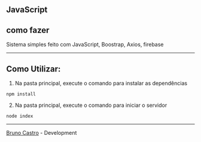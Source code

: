 ## JavaScript

## como fazer

Sistema simples feito com JavaScript, Boostrap, Axios, firebase

<hr>

## Como Utilizar:

1. Na pasta principal, execute o comando para instalar as dependências

```
npm install
```

2. Na pasta principal, execute o comando para iniciar o servidor

```
node index
```

---

[Bruno Castro](http://www.bhzautomacao.com.br) - Development
